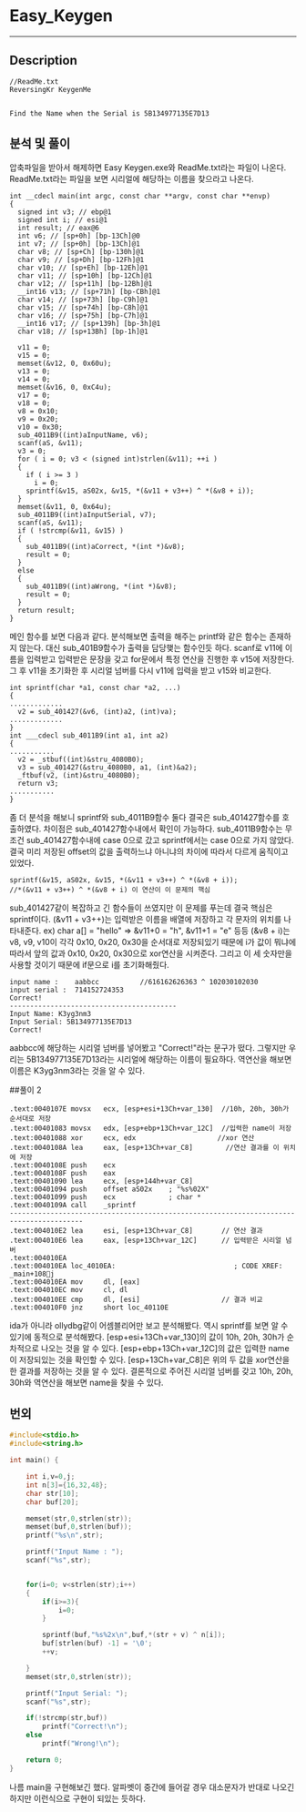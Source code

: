 Easy_Keygen
======================

-----------------
## Description
```
//ReadMe.txt
ReversingKr KeygenMe


Find the Name when the Serial is 5B134977135E7D13
```

## 분석 및 풀이
압축파일을 받아서 해제하면 Easy Keygen.exe와 ReadMe.txt라는 파일이 나온다. ReadMe.txt라는 파일을 보면 시리얼에 해당하는 이름을 찾으라고 나온다.
```
int __cdecl main(int argc, const char **argv, const char **envp)
{
  signed int v3; // ebp@1
  signed int i; // esi@1
  int result; // eax@6
  int v6; // [sp+0h] [bp-13Ch]@0
  int v7; // [sp+0h] [bp-13Ch]@1
  char v8; // [sp+Ch] [bp-130h]@1
  char v9; // [sp+Dh] [bp-12Fh]@1
  char v10; // [sp+Eh] [bp-12Eh]@1
  char v11; // [sp+10h] [bp-12Ch]@1
  char v12; // [sp+11h] [bp-12Bh]@1
  __int16 v13; // [sp+71h] [bp-CBh]@1
  char v14; // [sp+73h] [bp-C9h]@1
  char v15; // [sp+74h] [bp-C8h]@1
  char v16; // [sp+75h] [bp-C7h]@1
  __int16 v17; // [sp+139h] [bp-3h]@1
  char v18; // [sp+13Bh] [bp-1h]@1

  v11 = 0;
  v15 = 0;
  memset(&v12, 0, 0x60u);
  v13 = 0;
  v14 = 0;
  memset(&v16, 0, 0xC4u);
  v17 = 0;
  v18 = 0;
  v8 = 0x10;
  v9 = 0x20;
  v10 = 0x30;
  sub_4011B9((int)aInputName, v6);
  scanf(aS, &v11);
  v3 = 0;
  for ( i = 0; v3 < (signed int)strlen(&v11); ++i )
  {
    if ( i >= 3 )
      i = 0;
    sprintf(&v15, aS02x, &v15, *(&v11 + v3++) ^ *(&v8 + i));
  }
  memset(&v11, 0, 0x64u);
  sub_4011B9((int)aInputSerial, v7);
  scanf(aS, &v11);
  if ( !strcmp(&v11, &v15) )
  {
    sub_4011B9((int)aCorrect, *(int *)&v8);
    result = 0;
  }
  else
  {
    sub_4011B9((int)aWrong, *(int *)&v8);
    result = 0;
  }
  return result;
}
```
메인 함수를 보면 다음과 같다. 분석해보면 출력을 해주는 printf와 같은 함수는 존재하지 않는다. 대신 sub_401B9함수가 출력을 담당햊는 함수인듯 하다. scanf로 v11에 이름을 입력받고 입력받은 문장을 갖고 for문에서 특정 연산을 진행한 후 v15에 저장한다. 그 후 v11을 초기화한 후 시리얼 넘버를 다시 v11에 입력을 받고 v15와 비교한다. 
```
int sprintf(char *a1, const char *a2, ...)
{
.............
  v2 = sub_401427(&v6, (int)a2, (int)va);
.............
}
int ___cdecl sub_4011B9(int a1, int a2)
{
...........
  v2 = _stbuf((int)&stru_4080B0);
  v3 = sub_401427(&stru_4080B0, a1, (int)&a2);
  _ftbuf(v2, (int)&stru_4080B0);
  return v3;
...........
}
```
좀 더 분석을 해보니 sprintf와 sub_4011B9함수 둘다 결국은 sub_401427함수를 호출하였다. 차이점은 sub_401427함수내에서 확인이 가능하다. sub_4011B9함수는 무조건 sub_401427함수내에 case 0으로 갔고 sprintf에서는 case 0으로 가지 않았다. 결국 미리 저장된 offset의 값을 출력하느냐 아니냐의 차이에 따라서 다르게 움직이고 있었다.
```
sprintf(&v15, aS02x, &v15, *(&v11 + v3++) ^ *(&v8 + i));
//*(&v11 + v3++) ^ *(&v8 + i) 이 연산이 이 문제의 핵심
```
sub_401427같이 복잡하고 긴 함수들이 쓰였지만 이 문제를 푸는데 결국 핵심은 sprintf이다.
(&v11 + v3++)는 입력받은 이름을 배열에 저장하고 각 문자의 위치를 나타내준다.
ex) char a[] = "hello" => &v11+0 = "h", &v11+1 = "e" 등등
(&v8 + i)는 v8, v9, v10이 각각 0x10, 0x20, 0x30을 순서대로 저장되있기 때문에 i가 값이 뭐냐에 따라서 앞의 값과 0x10, 0x20, 0x30으로 xor연산을 시켜준다. 그리고 이 세 숫자만을 사용할 것이기 때문에 if문으로 i를 초기화해줬다.
```
input name :    aabbcc          //616162626363 ^ 102030102030
input serial :  714152724353
Correct!
-----------------------------------------
Input Name: K3yg3nm3
Input Serial: 5B134977135E7D13
Correct!
```
aabbcc에 해당하는 시리얼 넘버를 넣어봤고 "Correct!"라는 문구가 떴다. 그렇지만 우리는 5B134977135E7D13라는 시리얼에 해당하는 이름이 필요하다. 역연산을 해보면 이름은 K3yg3nm3라는 것을 알 수 있다.


##풀이 2
```
.text:0040107E movsx   ecx, [esp+esi+13Ch+var_130]	//10h, 20h, 30h가 순서대로 저장
.text:00401083 movsx   edx, [esp+ebp+13Ch+var_12C]	//입력한 name이 저장
.text:00401088 xor     ecx, edx					   //xor 연산
.text:0040108A lea     eax, [esp+13Ch+var_C8]		 //연산 결과를 이 위치에 저장
.text:0040108E push    ecx
.text:0040108F push    eax
.text:00401090 lea     ecx, [esp+144h+var_C8]		
.text:00401094 push    offset aS02x    ; "%s%02X"
.text:00401099 push    ecx             ; char *
.text:0040109A call    _sprintf
----------------------------------------------------------------------------------------
.text:004010E2 lea     esi, [esp+13Ch+var_C8]       // 연산 결과
.text:004010E6 lea     eax, [esp+13Ch+var_12C]      // 입력받은 시리얼 넘버
.text:004010EA
.text:004010EA loc_4010EA:                             ; CODE XREF: _main+108j
.text:004010EA mov     dl, [eax]
.text:004010EC mov     cl, dl
.text:004010EE cmp     dl, [esi]					// 결과 비교
.text:004010F0 jnz     short loc_40110E
```
ida가 아니라 ollydbg같이 어셈블리어만 보고 분석해봤다. 역시 sprintf를 보면 알 수 있기에 동적으로 분석해봤다.
[esp+esi+13Ch+var_130]의 값이 10h, 20h, 30h가 순차적으로 나오는 것을 알 수 있다. 
[esp+ebp+13Ch+var_12C]의 값은 입력한 name이 저장되있는 것을 확인할 수 있다.
[esp+13Ch+var_C8]은 위의 두 값을 xor연산을 한 결과를 저장하는 것을 알 수 있다.
결론적으로 주어진 시리얼 넘버를 갖고 10h, 20h, 30h와 역연산을 해보면 name을 찾을 수 있다.

## 번외
```C
#include<stdio.h>
#include<string.h>

int main() {

    int i,v=0,j;
    int n[3]={16,32,48};
    char str[10];
    char buf[20];

    memset(str,0,strlen(str));
    memset(buf,0,strlen(buf));
    printf("%s\n",str);

    printf("Input Name : ");
    scanf("%s",str);


    for(i=0; v<strlen(str);i++)
    {
        if(i>=3){
            i=0;
        }

        sprintf(buf,"%s%2x\n",buf,*(str + v) ^ n[i]);
        buf[strlen(buf) -1] = '\0';
        ++v;

    }
    memset(str,0,strlen(str));

    printf("Input Serial: ");
    scanf("%s",str);

    if(!strcmp(str,buf))
        printf("Correct!\n");
    else
        printf("Wrong!\n");

    return 0;
}
```
나름 main을 구현해보긴 했다. 알파벳이 중간에 들어갈 경우 대소문자가 반대로 나오긴 하지만 이런식으로 구현이 되있는 듯하다.